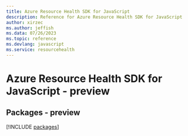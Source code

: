 ```yaml
---
title: Azure Resource Health SDK for JavaScript
description: Reference for Azure Resource Health SDK for JavaScript
author: xirzec
ms.author: jeffish
ms.data: 07/26/2023
ms.topic: reference
ms.devlang: javascript
ms.service: resourcehealth
---
```

# Azure Resource Health SDK for JavaScript - preview
## Packages - preview
[!INCLUDE [packages](resource-health-index.md)]